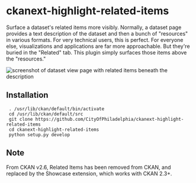 # ckanext-highlight-related-items
Surface a dataset's related items more visibly. Normally, a dataset page
provides a text description of the dataset and then a bunch of "resources" in
various formats. For very technical users, this is perfect. For everyone else,
visualizations and applications are far more approachable. But they're buried in
the "Related" tab. This plugin simply surfaces those items above the "resources."

![screenshot of dataset view page with related items beneath the
description](http://i.imgur.com/M8dmuPc.png)

## Installation

```
 . /usr/lib/ckan/default/bin/activate
 cd /usr/lib/ckan/default/src
 git clone https://github.com/CityOfPhiladelphia/ckanext-highlight-related-items
 cd ckanext-highlight-related-items
 python setup.py develop
```

## Note
From CKAN v2.6, Related Items has been removed from CKAN, and replaced by the Showcase extension, which works with CKAN 2.3+.
